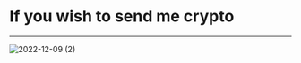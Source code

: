 # If you wish to send me crypto
---
![2022-12-09 (2)](https://user-images.githubusercontent.com/88617780/206699166-6dcdee1e-5abd-480a-b8c0-2f388441b234.png)

